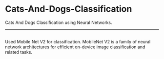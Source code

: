 # Cats-And-Dogs-Classification
Cats And Dogs Classification using Neural Networks.
<hr><br>
Used Mobile Net V2 for classification. MobileNet V2 is a family of neural network architectures for efficient on-device image classification and related tasks.
